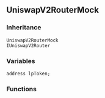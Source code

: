 ## UniswapV2RouterMock

### Inheritance

```
UniswapV2RouterMock
IUniswapV2Router
```

### Variables

```Solidity
address lpToken;
```

### Functions
